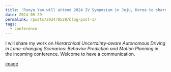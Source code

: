 ```yaml
---
title: 'Ruoyu Yao will attend 2024 IV Symposium in Jeju, Korea to share his work'
date: 2024-05-29
permalink: /posts/2024/0529/blog-post-1/
tags:
  - conference
---
```


I will share my work on _Hierarchical Uncertainty-aware Autonomous Driving in Lane-changing Scenarios: Behavior Prediction and Motion Planning_ in the incoming conference. Welcome to have a communication.

[image](https://github.com/RyYAO98/RyYAO98.github.io/blob/master/images/site-logo.png)
